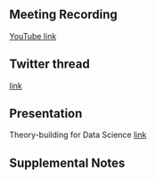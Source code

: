 ## Meeting Recording

[YouTube link](https://www.youtube.com/watch?v=f30WN7iVUJY)

## Twitter thread

[link](https://twitter.com/Orthogonal_Lab/status/1403773845975318536)

## Presentation

Theory-building for Data Science [link](https://www.researchgate.net/publication/320407552_Theory-building_for_Data_Science)

## Supplemental Notes
